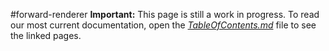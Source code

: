 #forward-renderer
**Important:** This page is still a work in progress. To read our most current documentation, open the [*TableOfContents.md*](TableOfContents.md) file to see the linked pages.